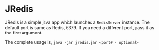 # JRedis

JRedis is a simple java app which launches a `RedisServer` instance.
The default port is same as Redis, 6379. If you need a different port, pass it as the first argument. 

The complete usage is, `java -jar jredis.jar <port# - optional>` 
